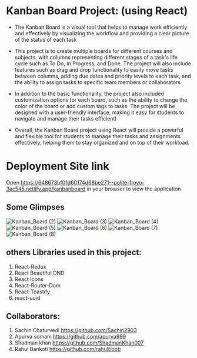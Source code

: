 # Kanban Board Project: (using React)

* The Kanban Board is a visual tool that helps to manage work efficiently and effectively by visualizing the workflow and providing a clear picture of the status of each task

* This project is to create multiple boards for different courses and subjects, with columns representing different stages of a task's life cycle such as To Do, In Progress, and Done. The project will also include features such as drag and drop functionality to easily move tasks between columns, adding due dates and priority levels to each task, and the ability to assign tasks to specific team members or collaborators

* In addition to the basic functionality, the project also included customization options for each board, such as the ability to change the color of the board or add custom tags to tasks. The project will be designed with a user-friendly interface, making it easy for students to navigate and manage their tasks efficientl

* Overall, the Kanban Board project using React will provide a powerful and flexible tool for students to manage their tasks and assignments effectively, helping them to stay organized and on top of their workload.


# Deployment Site link
Open https://648673bf01d60174d68be271--polite-froyo-3ac545.netlify.app/kanbanboard in your browser to view the application

## Some Glimpses

![Kanban_Board (2)](https://github.com/Sachin2903/Kanban_Board_clone/assets/92660783/a6ebdc65-6f1f-40d7-99c8-7b5219e23b07)
![Kanban_Board (3)](https://github.com/Sachin2903/Kanban_Board_clone/assets/92660783/05283a28-b6a9-4447-a8d2-79cb7f777599)
![Kanban_Board (4)](https://github.com/Sachin2903/Kanban_Board_clone/assets/92660783/9a3c0e63-9a01-4b2e-98f0-374fbdfcb3b8)
![Kanban_Board (5)](https://github.com/Sachin2903/Kanban_Board_clone/assets/92660783/856a3093-c6b9-4493-86e3-3e3b2dd51c7e)
![Kanban_Board (6)](https://github.com/Sachin2903/Kanban_Board_clone/assets/92660783/dc02df46-8d33-4582-a252-50cb45b6a663)
![Kanban_Board (7)](https://github.com/Sachin2903/Kanban_Board_clone/assets/92660783/cedac882-1e94-4c2a-b805-1eb32c867c55)
![Kanban_Board (8)](https://github.com/Sachin2903/Kanban_Board_clone/assets/92660783/ebfc2d41-d159-43e2-9cc1-cd55455dc826)



## others Libraries used in this project:
1. React-Redux
2. React Beautiful DND
3. React Icons 
4. React-Router-Dom
5. React-Toastify
6. react-uuid

## Collaborators:
1. Sachin Chaturvedi https://github.com/Sachin2903
2. Apurva somani https://github.com/apurva999
3. Shadman khan https://github.com/ShadmanKhan007
4. Rahul Bankoti https://github.com/rahulbbbb
